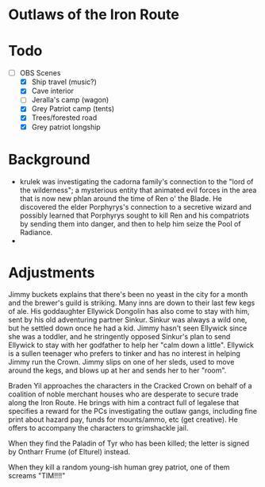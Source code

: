 # Outlaws of the Iron Route

# Todo

- [ ]  OBS Scenes
    - [x]  Ship travel (music?)
    - [x]  Cave interior
    - [ ]  Jeralla's camp (wagon)
    - [x]  Grey Patriot camp (tents)
    - [x]  Trees/forested road
    - [x]  Grey patriot longship

# Background

- krulek was investigating the cadorna family's connection to the "lord of the wilderness"; a mysterious entity that animated evil forces in the area that is now new phlan around the time of Ren o' the Blade. He discovered the elder Porphyrys's connection to a secretive wizard and possibly learned that Porphyrys sought to kill Ren and his compatriots by sending them into danger, and then to help him seize the Pool of Radiance.
- 

# Adjustments

Jimmy buckets explains that there's been no yeast in the city for a month and the brewer's guild is striking. Many inns are down to their last few kegs of ale. His goddaughter Ellywick Dongolin has also come to stay with him, sent by his old adventuring partner Sinkur. Sinkur was always a wild one, but he settled down once he had a kid. Jimmy hasn't seen Ellywick since she was a toddler, and he stringently opposed Sinkur's plan to send Ellywick to stay with her godfather to help her "calm down a little". Ellywick is a sullen teenager who prefers to tinker and has no interest in helping Jimmy run the Crown. Jimmy slips on one of her sleds, used to move around the kegs, and blows up at her and sends her to her "room".

Braden Yil approaches the characters in the Cracked Crown on behalf of a coalition of noble merchant houses who are desperate to secure trade along the Iron Route. He brings with him a contract full of legalese that specifies a reward for the PCs investigating the outlaw gangs, including fine print about hazard pay, funds for mounts/ammo, etc (get creative). He offers to accompany the characters to grimshackle jail.

When they find the Paladin of Tyr who has been killed; the letter is signed by Ontharr Frume (of Elturel) instead.

When they kill a random young-ish human grey patriot, one of them screams "TIM!!!!"